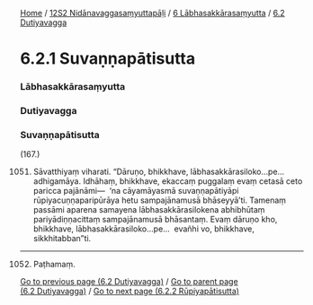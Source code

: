 
[Home](/) / [12S2 Nidānavaggasaṃyuttapāḷi](../../../12S2.md) / [6 Lābhasakkārasaṃyutta](../../6.md) / [6.2 Dutiyavagga](../6.2.md)

# 6.2.1 Suvaṇṇapātisutta

### Lābhasakkārasaṃyutta

### Dutiyavagga

### Suvaṇṇapātisutta

(167.)

1051. Sāvatthiyaṃ viharati. “Dāruṇo, bhikkhave, lābhasakkārasiloko…pe…  adhigamāya. Idhāhaṃ, bhikkhave, ekaccaṃ puggalaṃ evaṃ cetasā ceto paricca pajānāmi—  ‘na cāyamāyasmā suvaṇṇapātiyāpi rūpiyacuṇṇaparipūrāya hetu sampajānamusā bhāseyyā’ti. Tamenaṃ passāmi aparena samayena lābhasakkārasilokena abhibhūtaṃ pariyādiṇṇacittaṃ sampajānamusā bhāsantaṃ. Evaṃ dāruṇo kho, bhikkhave, lābhasakkārasiloko…pe…  evañhi vo, bhikkhave, sikkhitabban”ti.

---

1052. Paṭhamaṃ.



[Go to previous page (6.2 Dutiyavagga)](../6.2.md) / [Go to parent page (6.2 Dutiyavagga)](../6.2.md) / [Go to next page (6.2.2 Rūpiyapātisutta)](6.2.2.md)


